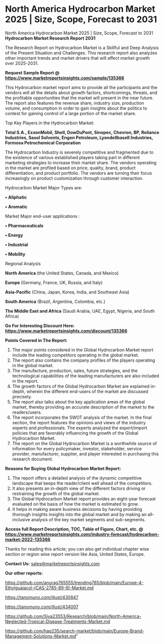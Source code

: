 # North America Hydrocarbon Market 2025 | Size, Scope, Forecast to 2031
North America Hydrocarbon Market 2025 | Size, Scope, Forecast to 2031
<strong>Hydrocarbon Market Research Report 2031</strong>

The Research Report on Hydrocarbon Market is a Skillful and Deep Analysis of the Present Situation and Challenges. This research report also analyzes other important trends and market drivers that will affect market growth over 2025-2031.

<strong>Request Sample Report @ <a href=https://www.marketreportsinsights.com/sample/135366>https://www.marketreportsinsights.com/sample/135366</a></strong>

This Hydrocarbon market report aims to provide all the participants and the vendors will all the details about growth factors, shortcomings, threats, and the profitable opportunities that the market will present in the near future. The report also features the revenue share, industry size, production volume, and consumption in order to gain insights about the politics to contest for gaining control of a large portion of the market share.

Top Key Players in the Hydrocarbon Market:

<strong>Total S.A., ExxonMobil, Shell, DowDuPont, Sinopec, Chevron, BP, Reliance Industries, Sasol Solvents, Engen Petroleum, Lyondellbasell Industries, Formosa Petrochemical Corporation</strong>

The Hydrocarbon Industry is severely competitive and fragmented due to the existence of various established players taking part in different marketing strategies to increase their market share. The vendors operating in the market are profiled based on price, quality, brand, product differentiation, and product portfolio. The vendors are turning their focus increasingly on product customization through customer interaction.

Hydrocarbon Market Major Types are:

<strong>• Aliphatic

• Aromatic</strong>

Market Major end-user applications :

<strong>• Pharmaceuticals

• Energy

• Industrial

• Mobility</strong>

Regional Analysis

</u><strong><b>North America</b></strong> (the United States, Canada, and Mexico)

<strong><b>Europe </b></strong>(Germany, France, UK, Russia, and Italy)

<strong><b>Asia-Pacific</b></strong> (China, Japan, Korea, India, and Southeast Asia)

<strong><b>South America</b></strong> (Brazil, Argentina, Colombia, etc.)

<strong><b>The Middle East and Africa</b></strong> (Saudi Arabia, UAE, Egypt, Nigeria, and South Africa)

<strong>Go For Interesting Discount Here: <a href=https://www.marketreportsinsights.com/discount/135366>https://www.marketreportsinsights.com/discount/135366</a></strong>

<strong>Points Covered in The Report:</strong>
<ol>
  <li>The major points considered in the Global Hydrocarbon Market report include the leading competitors operating in the global market.</li>
  <li>The report also contains the company profiles of the players operating in the global market.</li>
  <li>The manufacture, production, sales, future strategies, and the technological capabilities of the leading manufacturers are also included in the report.</li>
  <li>The growth factors of the Global Hydrocarbon Market are explained in-depth, wherein the different end-users of the market are discussed precisely.</li>
  <li>The report also talks about the key application areas of the global market, thereby providing an accurate description of the market to the readers/users.</li>
  <li>The report incorporates the SWOT analysis of the market. In the final section, the report features the opinions and views of the industry experts and professionals. The experts analyzed the export/import policies that are favorably influencing the growth of the Global Hydrocarbon Market.</li>
  <li>The report on the Global Hydrocarbon Market is a worthwhile source of information for every policymaker, investor, stakeholder, service provider, manufacturer, supplier, and player interested in purchasing this research document.</li>
</ol>
<strong>Reasons for Buying Global Hydrocarbon Market Report:</strong>

<ol>
  <li>The report offers a detailed analysis of the dynamic competitive landscape that keeps the reader/client well ahead of the competitors.</li>
  <li>It also presents an in-depth view of the different factors driving or restraining the growth of the global market.</li>
  <li>The Global Hydrocarbon Market report provides an eight-year forecast evaluated on the basis of how the market is estimated to grow.</li>
  <li>It helps in making aware business decisions by having providing thorough insights insights into the global market and by making an all-inclusive analysis of the key market segments and sub-segments.</li>
</ol>
<strong>Access full Report Description, TOC, Table of Figure, Chart, etc. @ <a href=https://www.marketreportsinsights.com/industry-forecast/hydrocarbon-market-2022-135366>https://www.marketreportsinsights.com/industry-forecast/hydrocarbon-market-2022-135366</a></strong>


Thanks for reading this article; you can also get individual chapter wise section or region wise report version like Asia, United States, Europe.

<strong>Contact Us:</strong>
sales@marketreportsinsights.com

<strong>Our other reports:</strong>

<a href=https://github.com/anurag765555/trending765/blob/main/Europe-4-Ethylguaiacol-(CAS-2785-89-9)-Market.md>https://github.com/anurag765555/trending765/blob/main/Europe-4-Ethylguaiacol-(CAS-2785-89-9)-Market.md</a>

<a href=https://tanomuno.com/illust/430847>https://tanomuno.com/illust/430847</a>

<a href=https://tanomuno.com/illust/434007>https://tanomuno.com/illust/434007</a>

<a href=https://github.com/Siya23553/Research/blob/main/North-America-Neglected-Tropical-Disease-Treatments-Market.md>https://github.com/Siya23553/Research/blob/main/North-America-Neglected-Tropical-Disease-Treatments-Market.md</a>

<a href=https://github.com/haq235/search-market/blob/main/Europe-Brand-Management-Solutions-Market.md>https://github.com/haq235/search-market/blob/main/Europe-Brand-Management-Solutions-Market.md</a>"
